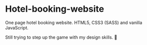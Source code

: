# Hotel-booking-website
One page hotel booking website.
HTML5, CSS3 (SASS) and vanilla JavaScript.

Still trying to step up the game with my design skills. 🙏
